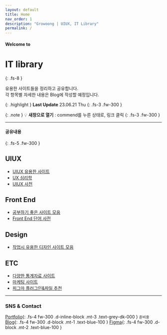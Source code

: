 ```yaml
---
layout: default
title: Home
nav_order: 1
description: "Growoong | UIUX, IT Library"
permalink: /
---
```


#### Welcome to
# IT library
{: .fs-8 }

유용한 사이트들을 정리하고 공유합니다.
<br>
각 항목별 자세한 내용은 Blog에 작성할 예정입니다.

{: .highlight }
**Last Update** 23.06.21 Thu
{: .fs-3 .fw-300 }


{: .note }
💡 **새창으로 열기** : commend를 누른 상태로, 링크 클릭
{: .fs-3 .fw-300 }

---

#### 공유내용
{: .fs-5 .fw-300 }

## UIUX
- [UIUX 유용한 사이트](https://growoong.github.io/docs/uiux/uiux-sites/)
- [UX 심리학](https://growoong.github.io/docs/uiux/ux-psychology/)
- [UIUX 사전](https://growoong.github.io/docs/uiux/dictionary/)

## Front End
- [공부하기 좋은 사이트 모음](https://growoong.github.io/docs/frontend/frontend-sites/)
- [Front End 단어 사전](https://growoong.github.io/docs/frontend/front-dictionary/)

## Design
- [작업시 유용한 디자인 사이트 모음](https://growoong.github.io/docs/Design/02-design-sites/)

## ETC
- [다양한 통계자료 사이트](https://growoong.github.io/docs/etc/statistics-sites/)
- [마케팅 사이트](https://growoong.github.io/docs/etc/marketing-sites/)
- [피그마 플러그인&파일 추천](https://growoong.github.io/docs/etc/figma/)





---

<!-- ![Growoong-main-image](/assets/images/og.png){: width="600px" height="315px"} -->
### SNS & Contact
[Portfolio](#){: .fs-4 fw-300 .d-inline-block .mt-3 .text-grey-dk-000 } `준비중`
[Blog](https://lifewebstudy.com/){: .fs-4 fw-300 .d-block .mt-1 .text-blue-100 }
[Figma](https://www.figma.com/@growoong){: .fs-4 fw-300 .d-block .mt-2 .text-blue-100 }


